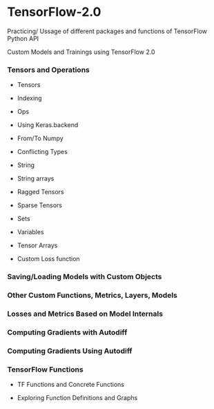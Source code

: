 # TensorFlow-2.0
Practicing/ Ussage of different packages and functions of TensorFlow Python API

Custom Models and Trainings using TensorFlow 2.0

### Tensors and Operations

- Tensors
- Indexing
- Ops
- Using Keras.backend
- From/To Numpy
- Conflicting Types
- String
- String arrays
- Ragged Tensors
- Sparse Tensors
- Sets
- Variables
- Tensor Arrays

- Custom Loss function

### Saving/Loading Models with Custom Objects

### Other Custom Functions, Metrics, Layers, Models 

### Losses and Metrics Based on Model Internals

### Computing Gradients with Autodiff

### Computing Gradients Using Autodiff

### TensorFlow Functions

- TF Functions and Concrete Functions

- Exploring Function Definitions and Graphs

  